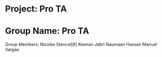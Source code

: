 # Project: Pro TA
# Group Name: Pro TA
Group Members: Nicolas Stencel[#] 
               Keenan Jabri
               Naumaan Hassan
               Manuel Vargas
